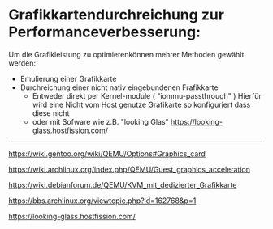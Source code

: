 # Grafikkartendurchreichung zur Performanceverbesserung:

Um die Grafikleistung zu optimierenkönnen mehrer Methoden gewählt werden:

- Emulierung einer Grafikkarte
- Durchreichung einer nicht nativ eingebundenen Frafikkarte
  - Entweder direkt per Kernel-module ( "iommu-passthrough" )
    Hierfür wird eine Nicht vom Host genutze Grafikarte so konfiguriert dass diese nicht 
  - oder mit Sofware wie z.B. "looking Glas"
        https://looking-glass.hostfission.com/
  






----------------------------------------------------------------------------------------------
https://wiki.gentoo.org/wiki/QEMU/Options#Graphics_card

https://wiki.archlinux.org/index.php/QEMU/Guest_graphics_acceleration

https://wiki.debianforum.de/QEMU/KVM_mit_dedizierter_Grafikkarte

https://bbs.archlinux.org/viewtopic.php?id=162768&p=1

https://looking-glass.hostfission.com/


